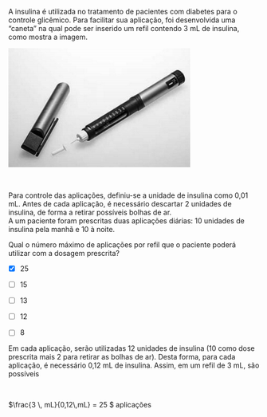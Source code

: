 

A insulina é utilizada no tratamento de pacientes com diabetes para o controle glicêmico. Para facilitar sua aplicação, foi desenvolvida uma “caneta” na qual pode ser inserido um refil contendo 3 mL de insulina, como mostra a imagem.

![](72067608-a6d9-17fe-a03b-8b714a93028a.png)

 

Para controle das aplicações, definiu-se a unidade de insulina como 0,01 mL. Antes de cada aplicação, é necessário descartar 2 unidades de insulina, de forma a retirar possíveis bolhas de ar.\
A um paciente foram prescritas duas aplicações diárias: 10 unidades de insulina pela manhã e 10 à noite.

Qual o número máximo de aplicações por refil que o paciente poderá utilizar com a dosagem prescrita?



- [x] 25
- [ ] 15
- [ ] 13
- [ ] 12
- [ ] 8


Em cada aplicação, serão utilizadas 12 unidades de insulina (10 como dose prescrita mais 2 para retirar as bolhas de ar). Desta forma, para cada aplicação, é necessário 0,12 mL de insulina. Assim, em um refil de 3 mL, são possíveis

 

$\frac{3 \\, mL}{0,12\\,mL} = 25 $ aplicações

